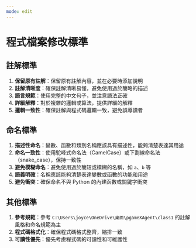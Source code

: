 ```yaml
---
mode: edit
---
```


# 程式檔案修改標準

## 註解標準

1. **保留原有註解**：保留原有註解內容，並在必要時添加說明
2. **註解清晰度**：確保註解清晰易懂，避免使用過於簡略的描述
3. **語言規範**：使用完整的中文句子，並注意語法正確
4. **詳細解釋**：對於複雜的邏輯或算法，提供詳細的解釋
5. **邏輯一致性**：確保註解與程式碼邏輯一致，避免誤導讀者

## 命名標準

1. **描述性命名**：變數、函數和類別名稱應該具有描述性，能夠清楚表達其用途
2. **命名一致性**：使用駝峰式命名法（CamelCase）或下劃線命名法（snake_case），保持一致性
3. **避免模糊命名**：避免使用過於簡短或模糊的名稱，如 `a`、`b` 等
4. **語義明確**：名稱應該能夠清楚表達變數或函數的功能和用途
5. **避免衝突**：確保命名不與 Python 的內建函數或關鍵字衝突

## 其他標準

1. **參考規範**：參考 `C:\Users\joyce\OneDrive\桌面\pgameXAgent\class1` 的註解風格和命名規範為主
2. **程式碼格式化**：確保程式碼格式整齊，縮排一致
3. **可讀性優先**：優先考慮程式碼的可讀性和可維護性
